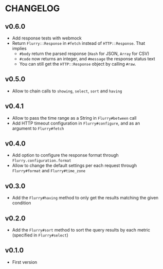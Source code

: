 # CHANGELOG

## v0.6.0
- Add response tests with webmock
- Return `Flurry::Response` in `#fetch` instead of `HTTP::Response`. That implies
  - `#body` return the parsed response (`Hash` for JSON, `Array` for CSV)
  - `#code` now returns an integer, and `#message` the response status text
  - You can still get the `HTTP::Response` object by calling `#raw`.

## v0.5.0
- Allow to chain calls to `showing`, `select`, `sort` and `having`

## v0.4.1
- Allow to pass the time range as a String in `Flurry#between` call
- Add HTTP timeout configuration in `Flurry#configure`, and as an argument to `Flurry#fetch`

## v0.4.0
- Add option to configure the response format through `Flurry.configuration.format`
- Allow to change the default settings per each request through `Flurry#format` and `Flurry#time_zone`

## v0.3.0
- Add the `Flurry#having` method to only get the results matching the given condition

## v0.2.0
- Add the `Flurry#sort` method to sort the query results by each metric (specified in `Flurry#select`)

## v0.1.0
- First version
